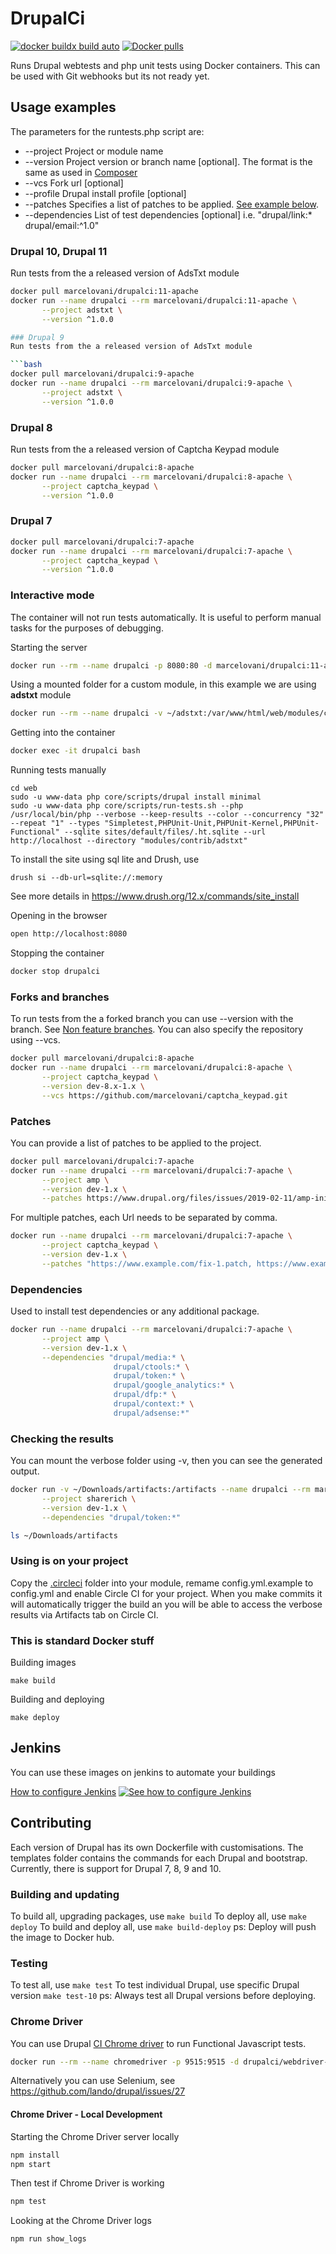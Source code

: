 # DrupalCi

[![docker buildx build auto](https://img.shields.io/docker/automated/marcelovani/drupalci.svg)](https://hub.docker.com/r/marcelovani/drupalci)
[![Docker pulls](https://img.shields.io/docker/pulls/marcelovani/drupalci.svg)](https://hub.docker.com/r/marcelovani/drupalci)

Runs Drupal webtests and php unit tests using Docker containers.
This can be used with Git webhooks but its not ready yet.

## Usage examples
The parameters for the runtests.php script are:
* --project      Project or module name
* --version      Project version or branch name [optional]. The format is the same as used in [Composer](https://getcomposer.org/doc/04-schema.md#version)
* --vcs          Fork url [optional]
* --profile      Drupal install profile [optional]
* --patches      Specifies a list of patches to be applied. [See example below](#Patches).
* --dependencies List of test dependencies [optional] i.e. "drupal/link:* drupal/email:^1.0"

### Drupal 10, Drupal 11
Run tests from the a released version of AdsTxt module

```bash
docker pull marcelovani/drupalci:11-apache
docker run --name drupalci --rm marcelovani/drupalci:11-apache \
       --project adstxt \
       --version ^1.0.0

### Drupal 9
Run tests from the a released version of AdsTxt module

```bash
docker pull marcelovani/drupalci:9-apache
docker run --name drupalci --rm marcelovani/drupalci:9-apache \
       --project adstxt \
       --version ^1.0.0
```

### Drupal 8
Run tests from the a released version of Captcha Keypad module

```bash
docker pull marcelovani/drupalci:8-apache
docker run --name drupalci --rm marcelovani/drupalci:8-apache \
       --project captcha_keypad \
       --version ^1.0.0
```

### Drupal 7

```bash
docker pull marcelovani/drupalci:7-apache
docker run --name drupalci --rm marcelovani/drupalci:7-apache \
       --project captcha_keypad \
       --version ^1.0.0
```

### Interactive mode
The container will not run tests automatically.
It is useful to perform manual tasks for the purposes of debugging.

Starting the server
```bash
docker run --rm --name drupalci -p 8080:80 -d marcelovani/drupalci:11-apache-interactive
```

Using a mounted folder for a custom module, in this example we are using **adstxt** module
```bash
docker run --rm --name drupalci -v ~/adstxt:/var/www/html/web/modules/contrib/adstxt -p 8080:80 -d marcelovani/drupalci:11-apache-interactive
``` 

Getting into the container
```bash
docker exec -it drupalci bash
```

Running tests manually
```
cd web
sudo -u www-data php core/scripts/drupal install minimal
sudo -u www-data php core/scripts/run-tests.sh --php /usr/local/bin/php --verbose --keep-results --color --concurrency "32" --repeat "1" --types "Simpletest,PHPUnit-Unit,PHPUnit-Kernel,PHPUnit-Functional" --sqlite sites/default/files/.ht.sqlite --url http://localhost --directory "modules/contrib/adstxt"
```

To install the site using sql lite and Drush, use

`drush si --db-url=sqlite://:memory`

See more details in https://www.drush.org/12.x/commands/site_install

Opening in the browser
```bash
open http://localhost:8080
```

Stopping the container
```bash
docker stop drupalci
```

### Forks and branches
To run tests from the a forked branch you can use --version with the branch.
See [Non feature branches](https://getcomposer.org/doc/04-schema.md#non-feature-branches).
You can also specify the repository using --vcs.

```bash
docker pull marcelovani/drupalci:8-apache
docker run --name drupalci --rm marcelovani/drupalci:8-apache \
       --project captcha_keypad \
       --version dev-8.x-1.x \
       --vcs https://github.com/marcelovani/captcha_keypad.git
```

### Patches
You can provide a list of patches to be applied to the project.

```bash
docker pull marcelovani/drupalci:7-apache
docker run --name drupalci --rm marcelovani/drupalci:7-apache \
       --project amp \
       --version dev-1.x \
       --patches https://www.drupal.org/files/issues/2019-02-11/amp-initial-page-load-3031306-18.patch
```
 
For multiple patches, each Url needs to be separated by comma.

```bash
docker run --name drupalci --rm marcelovani/drupalci:7-apache \
       --project captcha_keypad \
       --version dev-1.x \
       --patches "https://www.example.com/fix-1.patch, https://www.example.com/fix-2.patch"
```

### Dependencies
Used to install test dependencies or any additional package.

```bash
docker run --name drupalci --rm marcelovani/drupalci:7-apache \
       --project amp \
       --version dev-1.x \
       --dependencies "drupal/media:* \
                       drupal/ctools:* \
                       drupal/token:* \
                       drupal/google_analytics:* \
                       drupal/dfp:* \
                       drupal/context:* \
                       drupal/adsense:*"
```

### Checking the results
You can mount the verbose folder using -v, then you can see the generated output.

```bash
docker run -v ~/Downloads/artifacts:/artifacts --name drupalci --rm marcelovani/drupalci:8-apache \
       --project sharerich \
       --version dev-1.x \
       --dependencies "drupal/token:*"

ls ~/Downloads/artifacts
```

### Using is on your project

Copy the [.circleci](https://github.com/marcelovani/drupalci/blob/master/8/apache/.circleci) folder into your module, remame config.yml.example to config.yml and enable Circle CI for your project. When you make commits it will automatically trigger the build an you will be able to access the verbose results via Artifacts tab on Circle CI.


### This is standard Docker stuff

Building images

```
make build
```

Building and deploying

```
make deploy
```

## Jenkins
You can use these images on jenkins to automate your buildings

[How to configure Jenkins](https://github.com/marcelovani/drupalci/blob/master/Jenkins "How to configure Jenkins")
[![See how to configure Jenkins](https://github.com/marcelovani/drupalci/blob/master/Jenkins/images/0-jenkins_job.jpg)](https://github.com/marcelovani/drupalci/blob/master/Jenkins)

## Contributing
Each version of Drupal has its own Dockerfile with customisations.
The templates folder contains the commands for each Drupal and bootstrap.
Currently, there is support for Drupal 7, 8, 9 and 10.

### Building and updating
To build all, upgrading packages, use `make build`
To deploy all, use `make deploy`
To build and deploy all, use `make build-deploy`
ps: Deploy will push the image to Docker hub.

### Testing
To test all, use `make test`
To test individual Drupal, use specific Drupal version `make test-10`
ps: Always test all Drupal versions before deploying.

### Chrome Driver
You can use Drupal [CI Chrome driver](https://hub.docker.com/r/drupalci/webdriver-chromedriver/tags) to run Functional Javascript tests.

```bash
docker run --rm --name chromedriver -p 9515:9515 -d drupalci/webdriver-chromedriver:production
```

Alternatively you can use Selenium, see https://github.com/lando/drupal/issues/27

#### Chrome Driver - Local Development
Starting the Chrome Driver server locally
```bash
npm install
npm start
```

Then test if Chrome Driver is working
```bash
npm test
```

Looking at the Chrome Driver logs
```bash
npm run show_logs
```
